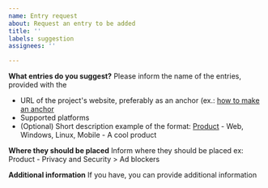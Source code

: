 ```yaml
---
name: Entry request
about: Request an entry to be added
title: ''
labels: suggestion
assignees: ''

---
```


**What entries do you suggest?**
Please inform the name of the entries, provided with the
- URL of the project's website, preferably as an anchor (ex.: [how to make an anchor](http://tinyurl.com/26aveat7)
- Supported platforms
- (Optional) Short description
example of the format: [Product](https://example.com) - Web, Windows, Linux, Mobile - A cool product

**Where they should be placed**
Inform where they should be placed
ex: Product - Privacy and Security > Ad blockers

**Additional information**
If you have, you can provide additional information